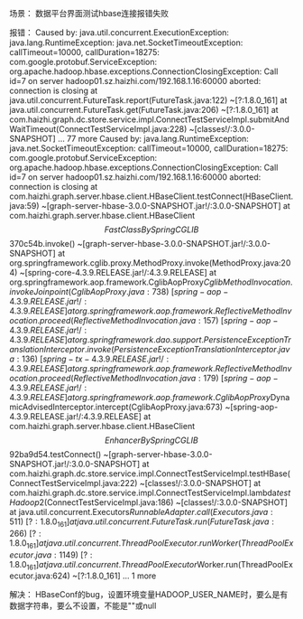 场景：
数据平台界面测试hbase连接报错失败

报错：
Caused by: java.util.concurrent.ExecutionException: java.lang.RuntimeException: java.net.SocketTimeoutException: callTimeout=10000, callDuration=18275: com.google.protobuf.ServiceException: org.apache.hadoop.hbase.exceptions.ConnectionClosingException: Call id=7 on server hadoop01.sz.haizhi.com/192.168.1.16:60000 aborted: connection is closing
        at java.util.concurrent.FutureTask.report(FutureTask.java:122) ~[?:1.8.0_161]
        at java.util.concurrent.FutureTask.get(FutureTask.java:206) ~[?:1.8.0_161]
        at com.haizhi.graph.dc.store.service.impl.ConnectTestServiceImpl.submitAndWaitTimeout(ConnectTestServiceImpl.java:228) ~[classes!/:3.0.0-SNAPSHOT]
        ... 77 more
Caused by: java.lang.RuntimeException: java.net.SocketTimeoutException: callTimeout=10000, callDuration=18275: com.google.protobuf.ServiceException: org.apache.hadoop.hbase.exceptions.ConnectionClosingException: Call id=7 on server hadoop01.sz.haizhi.com/192.168.1.16:60000 aborted: connection is closing
        at com.haizhi.graph.server.hbase.client.HBaseClient.testConnect(HBaseClient.java:59) ~[graph-server-hbase-3.0.0-SNAPSHOT.jar!/:3.0.0-SNAPSHOT]
        at com.haizhi.graph.server.hbase.client.HBaseClient$$FastClassBySpringCGLIB$$370c54b.invoke(<generated>) ~[graph-server-hbase-3.0.0-SNAPSHOT.jar!/:3.0.0-SNAPSHOT]
        at org.springframework.cglib.proxy.MethodProxy.invoke(MethodProxy.java:204) ~[spring-core-4.3.9.RELEASE.jar!/:4.3.9.RELEASE]
        at org.springframework.aop.framework.CglibAopProxy$CglibMethodInvocation.invokeJoinpoint(CglibAopProxy.java:738) ~[spring-aop-4.3.9.RELEASE.jar!/:4.3.9.RELEASE]
        at org.springframework.aop.framework.ReflectiveMethodInvocation.proceed(ReflectiveMethodInvocation.java:157) ~[spring-aop-4.3.9.RELEASE.jar!/:4.3.9.RELEASE]
        at org.springframework.dao.support.PersistenceExceptionTranslationInterceptor.invoke(PersistenceExceptionTranslationInterceptor.java:136) ~[spring-tx-4.3.9.RELEASE.jar!/:4.3.9.RELEASE]
        at org.springframework.aop.framework.ReflectiveMethodInvocation.proceed(ReflectiveMethodInvocation.java:179) ~[spring-aop-4.3.9.RELEASE.jar!/:4.3.9.RELEASE]
        at org.springframework.aop.framework.CglibAopProxy$DynamicAdvisedInterceptor.intercept(CglibAopProxy.java:673) ~[spring-aop-4.3.9.RELEASE.jar!/:4.3.9.RELEASE]
        at com.haizhi.graph.server.hbase.client.HBaseClient$$EnhancerBySpringCGLIB$$92ba9d54.testConnect(<generated>) ~[graph-server-hbase-3.0.0-SNAPSHOT.jar!/:3.0.0-SNAPSHOT]
        at com.haizhi.graph.dc.store.service.impl.ConnectTestServiceImpl.testHBase(ConnectTestServiceImpl.java:222) ~[classes!/:3.0.0-SNAPSHOT]
        at com.haizhi.graph.dc.store.service.impl.ConnectTestServiceImpl.lambda$testHadoop$2(ConnectTestServiceImpl.java:186) ~[classes!/:3.0.0-SNAPSHOT]
        at java.util.concurrent.Executors$RunnableAdapter.call(Executors.java:511) ~[?:1.8.0_161]
        at java.util.concurrent.FutureTask.run(FutureTask.java:266) ~[?:1.8.0_161]
        at java.util.concurrent.ThreadPoolExecutor.runWorker(ThreadPoolExecutor.java:1149) ~[?:1.8.0_161]
        at java.util.concurrent.ThreadPoolExecutor$Worker.run(ThreadPoolExecutor.java:624) ~[?:1.8.0_161]
        ... 1 more

解决：
HBaseConf的bug，设置环境变量HADOOP_USER_NAME时，要么是有数据字符串，要么不设置，不能是""或null